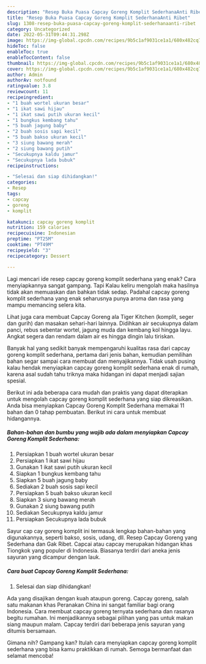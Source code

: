 ```yaml
---
description: "Resep Buka Puasa Capcay Goreng Komplit SederhanaAnti Ribet"
title: "Resep Buka Puasa Capcay Goreng Komplit SederhanaAnti Ribet"
slug: 1308-resep-buka-puasa-capcay-goreng-komplit-sederhanaanti-ribet
category: Uncategorized
date: 2022-05-31T09:44:31.298Z
image: https://img-global.cpcdn.com/recipes/9b5c1af9031ce1a1/680x482cq70/capcay-goreng-komplit-sederhana-foto-resep-utama.jpg
hideToc: false
enableToc: true
enableTocContent: false
thumbnail: https://img-global.cpcdn.com/recipes/9b5c1af9031ce1a1/680x482cq70/capcay-goreng-komplit-sederhana-foto-resep-utama.jpg
cover: https://img-global.cpcdn.com/recipes/9b5c1af9031ce1a1/680x482cq70/capcay-goreng-komplit-sederhana-foto-resep-utama.jpg
author: Admin
authorAv: notfound
ratingvalue: 3.8
reviewcount: 11
recipeingredient:
- "1 buah wortel ukuran besar"
- "1 ikat sawi hijau"
- "1 ikat sawi putih ukuran kecil"
- "1 bungkus kembang tahu"
- "5 buah jagung baby"
- "2 buah sosis sapi kecil"
- "5 buah bakso ukuran kecil"
- "3 siung bawang merah"
- "2 siung bawang putih"
- "Secukupnya kaldu jamur"
- "Secukupnya lada bubuk"
recipeinstructions:

- "Selesai dan siap dihidangkan!"
categories:
- Resep
tags:
- capcay
- goreng
- komplit

katakunci: capcay goreng komplit 
nutrition: 159 calories
recipecuisine: Indonesian
preptime: "PT25M"
cooktime: "PT49M"
recipeyield: "3"
recipecategory: Dessert

---
```



Lagi mencari ide resep capcay goreng komplit sederhana yang enak? Cara menyiapkannya sangat gampang. Tapi Kalau keliru mengolah maka hasilnya tidak akan memuaskan dan bahkan tidak sedap. Padahal capcay goreng komplit sederhana yang enak seharusnya punya aroma dan rasa yang mampu memancing selera kita.


Lihat juga cara membuat Capcay Goreng ala Tiger Kitchen (komplit, seger dan gurih) dan masakan sehari-hari lainnya. Didihkan air secukupnya dalam panci, rebus sebentar wortel, jagung muda dan kembang kol hingga layu. Angkat segera dan rendam dalam air es hingga dingin lalu tiriskan.

Banyak hal yang sedikit banyak mempengaruhi kualitas rasa dari capcay goreng komplit sederhana, pertama dari jenis bahan, kemudian pemilihan bahan segar sampai cara membuat dan menyajikannya. Tidak usah pusing kalau hendak menyiapkan capcay goreng komplit sederhana enak di rumah, karena asal sudah tahu triknya maka hidangan ini dapat menjadi sajian spesial.


Berikut ini ada beberapa cara mudah dan praktis yang dapat diterapkan untuk mengolah capcay goreng komplit sederhana yang siap dikreasikan. Anda bisa menyiapkan Capcay Goreng Komplit Sederhana memakai 11 bahan dan 0 tahap pembuatan. Berikut ini cara untuk membuat hidangannya.

<!--inarticleads1-->

##### Bahan-bahan dan bumbu yang wajib ada dalam menyiapkan Capcay Goreng Komplit Sederhana:

1. Persiapkan 1 buah wortel ukuran besar
1. Persiapkan 1 ikat sawi hijau
1. Gunakan 1 ikat sawi putih ukuran kecil
1. Siapkan 1 bungkus kembang tahu
1. Siapkan 5 buah jagung baby
1. Sediakan 2 buah sosis sapi kecil
1. Persiapkan 5 buah bakso ukuran kecil
1. Siapkan 3 siung bawang merah
1. Gunakan 2 siung bawang putih
1. Sediakan Secukupnya kaldu jamur
1. Persiapkan Secukupnya lada bubuk


Sayur cap cay goreng komplit ini termasuk lengkap bahan-bahan yang digunakannya, seperti bakso, sosis, udang, dll. Resep Capcay Goreng yang Sederhana dan Gak Ribet. Capcai atau capcay merupakan hidangan khas Tiongkok yang populer di Indonesia. Biasanya terdiri dari aneka jenis sayuran yang dicampur dengan lauk. 

<!--inarticleads2-->

##### Cara buat Capcay Goreng Komplit Sederhana:


1. Selesai dan siap dihidangkan!

Ada yang disajikan dengan kuah ataupun goreng. Capcay goreng, salah satu makanan khas Peranakan China ini sangat familiar bagi orang Indonesia. Cara membuat capcay goreng ternyata sederhana dan rasanya begitu rumahan. Ini menjadikannya sebagai pilihan yang pas untuk makan siang maupun malam. Capcay terdiri dari beberapa jenis sayuran yang ditumis bersamaan. 

Gimana nih? Gampang kan? Itulah cara menyiapkan capcay goreng komplit sederhana yang bisa kamu praktikkan di rumah. Semoga bermanfaat dan selamat mencoba!

